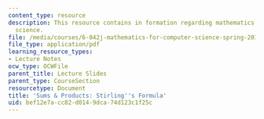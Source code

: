```yaml
---
content_type: resource
description: This resource contains in formation regarding mathematics for computer
  science.
file: /media/courses/6-042j-mathematics-for-computer-science-spring-2015/bef12e7acc82d0149dca74d123c1f25c_MIT6_042JS16_StirlingForm.pdf
file_type: application/pdf
learning_resource_types:
- Lecture Notes
ocw_type: OCWFile
parent_title: Lecture Slides
parent_type: CourseSection
resourcetype: Document
title: 'Sums & Products: Stirling''s Formula'
uid: bef12e7a-cc82-d014-9dca-74d123c1f25c
---
```

